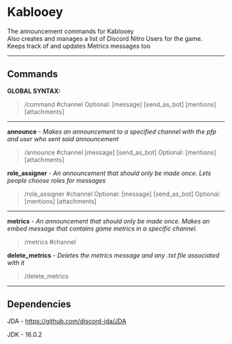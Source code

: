 # Kablooey
The announcement commands for Kablooey
<br />
Also creates and manages a list of Discord Nitro Users for the game.
<br />
Keeps track of and updates Metrics messages too

---

## Commands
**GLOBAL SYNTAX:**
>/command #channel Optional: [message] [send_as_bot] [mentions] [attachments]

---
**announce** - *Makes an announcement to a specified channel with the pfp and user who sent said announcement*
>/announce #channel [message] [send_as_bot] Optional: [mentions] [attachments]
> 
**role_assigner** - *An announcement that should only be made once. Lets people choose roles for messages*
> /role_assigner #channel Optional: [message] [send_as_bot] Optional: [mentions] [attachments]
>
---
**metrics** - *An announcement that should only be made once. Makes an embed message that contains game metrics in a specific channel.*
>/metrics #channel
>
**delete_metrics** - *Deletes the metrics message and any .txt file associated with it*
> /delete_metrics
>

---

## Dependencies
JDA - https://github.com/discord-jda/JDA

JDK - 16.0.2
